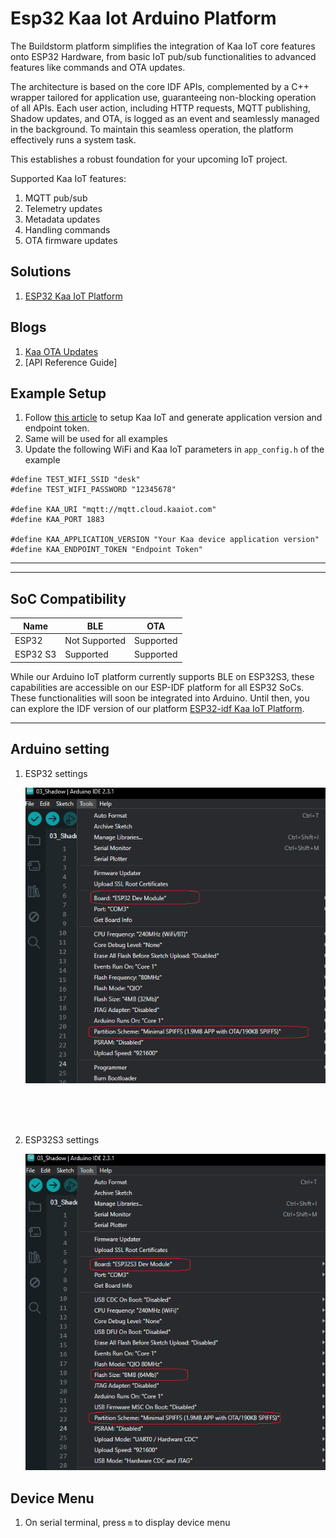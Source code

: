 # Esp32 Kaa Iot Arduino Platform
The Buildstorm platform simplifies the integration of Kaa IoT core features onto ESP32 Hardware,  from basic IoT pub/sub functionalities to advanced features like commands and OTA updates.

The architecture is based on the core IDF APIs, complemented by a C++ wrapper tailored for application use, guaranteeing non-blocking operation of all APIs. Each user action, including HTTP requests, MQTT publishing, Shadow updates, and OTA, is logged as an event and seamlessly managed in the background. To maintain this seamless operation, the platform effectively runs a system task.

This establishes a robust foundation for your upcoming IoT project.

Supported Kaa IoT features:

1. MQTT pub/sub
2. Telemetry updates
3. Metadata updates
4. Handling commands
5. OTA firmware updates

## Solutions
1. [ESP32 Kaa IoT Platform](https://buildstorm.com/solutions/esp32-kaa-iot-platform/)

## Blogs
1. [Kaa OTA Updates](https://buildstorm.com/blog/kaa-iot-ota-updates/)
2. [API Reference Guide]


## Example Setup
1. Follow [this article](https://buildstorm.com/solutions/kaa-iot-device-setup/) to setup Kaa IoT and generate application version and endpoint token.
2. Same will be used for all examples
3. Update the following WiFi and Kaa IoT parameters in `app_config.h` of the example

```
#define TEST_WIFI_SSID "desk"
#define TEST_WIFI_PASSWORD "12345678"

#define KAA_URI "mqtt://mqtt.cloud.kaaiot.com"
#define KAA_PORT 1883

#define KAA_APPLICATION_VERSION "Your Kaa device application version"
#define KAA_ENDPOINT_TOKEN "Endpoint Token"
```

---
---
## SoC Compatibility

| Name            | BLE           | OTA           |
|-----------------|---------------|---------------|
| ESP32           | Not Supported | Supported     |
| ESP32 S3        | Supported     | Supported     |

While our Arduino IoT platform currently supports BLE on ESP32S3, these capabilities are accessible on our ESP-IDF platform for all ESP32 SoCs. These functionalities will soon be integrated into Arduino. Until then, you can explore the IDF version of our platform [ESP32-idf Kaa IoT Platform](https://github.com/BuildStormTechnologies/esp32-idf-kaa-iot).

---
## Arduino setting
1. ESP32 settings

    ![esp32 arduino settings](<images/esp32 arduino settings.png>)
<br />
<br />
<br />

2. ESP32S3 settings

   ![esp32s3 arduino settings](<images/esp32s3 arduino settings.png>)

## Device Menu
1. On serial terminal, press `m` to display device menu


